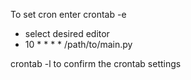 To set cron enter 
crontab -e
- select desired editor
- 10 * * * * /path/to/main.py

crontab -l to confirm the crontab settings

